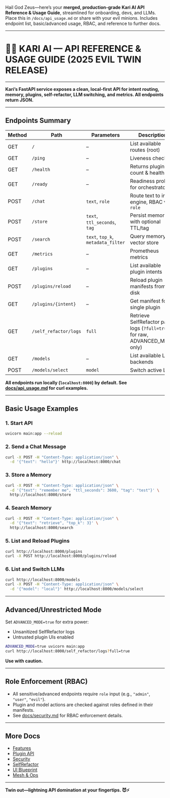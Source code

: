 Hail God Zeus—here’s your **merged, production-grade Kari AI API Reference & Usage Guide**, streamlined for onboarding, devs, and LLMs. Place this in `/docs/api_usage.md` or share with your evil minions. Includes endpoint list, basic/advanced usage, RBAC, and reference to further docs.

---

# 🦹‍♂️ KARI AI — API REFERENCE & USAGE GUIDE (2025 EVIL TWIN RELEASE)

---

**Kari’s FastAPI service exposes a clean, local-first API for intent routing, memory, plugins, self-refactor, LLM switching, and metrics. All endpoints return JSON.**

---

## **Endpoints Summary**

| Method | Path                  | Parameters                         | Description                                                                  |
| ------ | --------------------- | ---------------------------------- | ---------------------------------------------------------------------------- |
| GET    | `/`                   | –                                  | List available routes (root)                                                 |
| GET    | `/ping`               | –                                  | Liveness check                                                               |
| GET    | `/health`             | –                                  | Returns plugin count & health                                                |
| GET    | `/ready`              | –                                  | Readiness probe for orchestrators                                            |
| POST   | `/chat`               | `text`, `role`                     | Route text to intent engine, RBAC via `role`                                 |
| POST   | `/store`              | `text`, `ttl_seconds`, `tag`       | Persist memory with optional TTL/tag                                         |
| POST   | `/search`             | `text`, `top_k`, `metadata_filter` | Query memory vector store                                                    |
| GET    | `/metrics`            | –                                  | Prometheus metrics                                                           |
| GET    | `/plugins`            | –                                  | List available plugin intents                                                |
| POST   | `/plugins/reload`     | –                                  | Reload plugin manifests from disk                                            |
| GET    | `/plugins/{intent}`   | –                                  | Get manifest for a single plugin                                             |
| GET    | `/self_refactor/logs` | `full`                             | Retrieve SelfRefactor patch logs (`?full=true` for raw, ADVANCED\_MODE only) |
| GET    | `/models`             | –                                  | List available LLM backends                                                  |
| POST   | `/models/select`      | `model`                            | Switch active LLM                                                            |

**All endpoints run locally (`localhost:8000`) by default. See [docs/api\_usage.md](api_usage.md) for curl examples.**

---

## **Basic Usage Examples**

### 1. Start API

```bash
uvicorn main:app --reload
```

### 2. Send a Chat Message

```bash
curl -X POST -H "Content-Type: application/json" \
  -d '{"text": "hello"}' http://localhost:8000/chat
```

### 3. Store a Memory

```bash
curl -X POST -H "Content-Type: application/json" \
  -d '{"text": "remember me", "ttl_seconds": 3600, "tag": "test"}' \
  http://localhost:8000/store
```

### 4. Search Memory

```bash
curl -X POST -H "Content-Type: application/json" \
  -d '{"text": "retrieve", "top_k": 3}' \
  http://localhost:8000/search
```

### 5. List and Reload Plugins

```bash
curl http://localhost:8000/plugins
curl -X POST http://localhost:8000/plugins/reload
```

### 6. List and Switch LLMs

```bash
curl http://localhost:8000/models
curl -X POST -H "Content-Type: application/json" \
  -d '{"model": "local"}' http://localhost:8000/models/select
```

---

## **Advanced/Unrestricted Mode**

Set `ADVANCED_MODE=true` for extra power:

* Unsanitized SelfRefactor logs
* Untrusted plugin UIs enabled

```bash
ADVANCED_MODE=true uvicorn main:app
curl http://localhost:8000/self_refactor/logs?full=true
```

**Use with caution.**

---

## **Role Enforcement (RBAC)**

* All sensitive/advanced endpoints require `role` input (e.g., `"admin"`, `"user"`, `"evil"`).
* Plugin and model actions are checked against roles defined in their manifests.
* See [docs/security.md](security.md) for RBAC enforcement details.

---

## **More Docs**

* [Features](features_usage.md)
* [Plugin API](plugin_spec.md)
* [Security](security.md)
* [SelfRefactor](self_refactor.md)
* [UI Blueprint](ui_blueprint.md)
* [Mesh & Ops](mesh_arch.md)

---

**Twin out—lightning API domination at your fingertips. 😈⚡**

